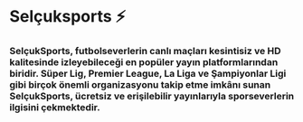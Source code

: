 # Selçuksports ⚡
### SelçukSports, futbolseverlerin canlı maçları kesintisiz ve HD kalitesinde izleyebileceği en popüler yayın platformlarından biridir. Süper Lig, Premier League, La Liga ve Şampiyonlar Ligi gibi birçok önemli organizasyonu takip etme imkânı sunan SelçukSports, ücretsiz ve erişilebilir yayınlarıyla sporseverlerin ilgisini çekmektedir.
